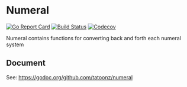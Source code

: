 # Numeral

[![Go Report Card](https://goreportcard.com/badge/github.com/tatoonz/numeral?style=flat-square)](https://goreportcard.com/report/github.com/tatoonz/numeral)
[![Build Status](https://img.shields.io/travis/tatoonz/numeral?style=flat-square)](https://travis-ci.org/tatoonz/numeral)
[![Codecov](https://img.shields.io/codecov/c/github/tatoonz/numeral?style=flat-square)](https://codecov.io/gh/tatoonz/numeral)

Numeral contains functions for converting back and forth each numeral system

## Document

See: <https://godoc.org/github.com/tatoonz/numeral>
